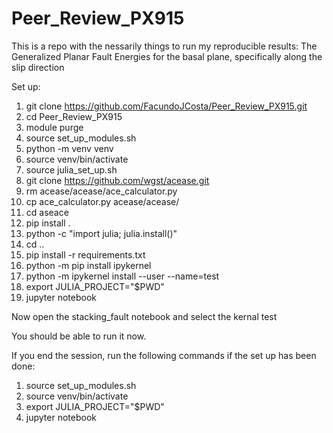 # Peer_Review_PX915
This is a repo with the nessarily things to run my reproducible results: The Generalized Planar Fault Energies for the basal plane, specifically along the slip direction

Set up:

1. git clone https://github.com/FacundoJCosta/Peer_Review_PX915.git
2. cd Peer_Review_PX915
3. module purge
4. source set_up_modules.sh
5. python -m venv venv
6. source venv/bin/activate
7. source julia_set_up.sh
8. git clone https://github.com/wgst/acease.git
9. rm acease/acease/ace_calculator.py
10. cp ace_calculator.py acease/acease/
11. cd aseace
12. pip install .
13. python -c "import julia; julia.install()"
14. cd .. 
15. pip install -r requirements.txt
16. python -m pip install ipykernel
17. python -m ipykernel install --user --name=test
18. export JULIA_PROJECT="$PWD"
19. jupyter notebook

Now open the stacking_fault notebook and select the kernal test

You should be able to run it now.

If you end the session, run the following commands if the set up has been done:

1. source set_up_modules.sh
2. source venv/bin/activate
3. export JULIA_PROJECT="$PWD"
4. jupyter notebook
